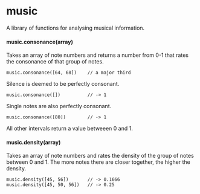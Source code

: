 # music

A library of functions for analysing musical information.

<!--## Installation

  Install with [component(1)](http://component.io):

    $ component install stephband/midi-graph-->
    
    
#### music.consonance(array)

Takes an array of note numbers and returns a number from 0-1 that rates the
consonance of that group of notes.

    music.consonance([64, 68])    // a major third

Silence is deemed to be perfectly consonant.

    music.consonance([])          // -> 1

Single notes are also perfectly consonant.

    music.consonance([80])        // -> 1

All other intervals return a value betweeen 0 and 1.

#### music.density(array)

Takes an array of note numbers and rates the density of the group of notes
between 0 and 1. The more notes there are closer together, the higher the
density.

    music.density([45, 56])       // -> 0.1666
    music.density([45, 50, 56])   // -> 0.25

